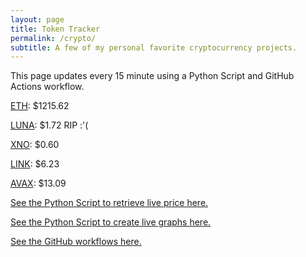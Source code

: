 ```yaml
---
layout: page
title: Token Tracker
permalink: /crypto/
subtitle: A few of my personal favorite cryptocurrency projects.
---
```


 This page updates every 15 minute using a Python Script and GitHub Actions workflow.


<!--BEGINCRYPTOINPUT-->
[ETH](https://smfxfc.github.io/crypto/eth.html): $1215.62

[LUNA](https://smfxfc.github.io/crypto/luna.html): $1.72 RIP :'(

[XNO](https://smfxfc.github.io/crypto/xno.html): $0.60

[LINK](https://smfxfc.github.io/crypto/link.html): $6.23

[AVAX](https://smfxfc.github.io/crypto/avax.html): $13.09

<!--ENDCRYPTOINPUT-->
 
 
[See the Python Script to retrieve live price here.](https://github.com/smfxfc/smfxfc.github.io/blob/master/src/get_cryptos.py)

[See the Python Script to create live graphs here.](https://github.com/smfxfc/smfxfc.github.io/blob/master/src/graph_crypto.py)

[See the GitHub workflows here.](https://github.com/smfxfc/smfxfc.github.io/blob/master/.github/workflows/)
